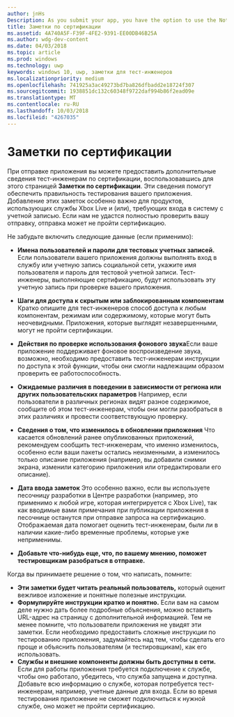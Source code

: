 ```yaml
---
author: jnHs
Description: As you submit your app, you have the option to use the Notes for certification page to provide additional info to the certification testers. This info can help ensure that your app is tested correctly.
title: Заметки по сертификации
ms.assetid: 4A740A5F-F39F-4FE2-9391-EE00DB46B25A
ms.author: wdg-dev-content
ms.date: 04/03/2018
ms.topic: article
ms.prod: windows
ms.technology: uwp
keywords: windows 10, uwp, заметки для тест-инженеров
ms.localizationpriority: medium
ms.openlocfilehash: 741925a3ac49273bd7ba826dfbadd2e18724f307
ms.sourcegitcommit: 1938851dc132c60348f9722daf994b86f2ead09e
ms.translationtype: MT
ms.contentlocale: ru-RU
ms.lasthandoff: 10/03/2018
ms.locfileid: "4267035"
---
```

# <a name="notes-for-certification"></a>Заметки по сертификации


При отправке приложения вы можете предоставить дополнительные сведения тест-инженерам по сертификации, воспользовавшись для этого страницей **Заметки по сертификации**. Эти сведения помогут обеспечить правильность тестирования вашего приложения. Добавление этих заметок особенно важно для продуктов, использующих службы Xbox Live и (или), требующих входа в систему с учетной записью. Если нам не удастся полностью проверить вашу отправку, отправка может не пройти сертификацию.

Не забудьте включить следующие данные (если применимо):

-   **Имена пользователей и пароли для тестовых учетных записей.** Если пользователи вашего приложения должны выполнять вход в службу или учетную запись социальной сети, укажите имя пользователя и пароль для тестовой учетной записи. Тест-инженеры, выполняющие сертификацию, будут использовать эту учетную запись при проверке вашего приложения.

-   **Шаги для доступа к скрытым или заблокированным компонентам** Кратко опишите для тест-инженеров способ доступа к любым компонентам, режимам или содержимому, которые могут быть неочевидными. Приложения, которые выглядят незавершенными, могут не пройти сертификации.

-   **Действия по проверке использования фонового звука**Если ваше приложение поддерживает фоновое воспроизведение звука, возможно, необходимо предоставить тест-инженерам инструкции по доступа к этой функции, чтобы они смогли надлежащим образом проверить ее работоспособность.

-  **Ожидаемые различия в поведении в зависимости от региона или других пользовательских параметров** Например, если пользователи в различных регионах видят разное содержимое, сообщите об этом тест-инженерам, чтобы они могли разобраться в этих различиях и провести соответствующую проверку.

-   **Сведения о том, что изменилось в обновлении приложения** Что касается обновлений ранее опубликованных приложений, рекомендуем сообщить тест-инженерам, что именно изменилось, особенно если ваши пакеты остались неизменными, а изменилось только описание приложения (например, вы добавили снимки экрана, изменили категорию приложения или отредактировали его описание).

-   **Дата ввода заметок** Это особенно важно, если вы используете песочницу разработки в Центре разработки (например, это применимо к любой игре, которая интегрируется с Xbox Live), так как вводимые вами примечания при публикации приложения в песочнице останутся при отправке запроса на сертификацию. Отображаемая дата помогает оценить тест-инженерам, были ли в наличии какие-либо временные проблемы, которые уже неприменимы.

-  **Добавьте что-нибудь еще, что, по вашему мнению, поможет тестировщикам разобраться в отправке.**

Когда вы принимаете решение о том, что написать, помните:

-   **Эти заметки будет читать реальный пользователь,** который оценит вежливое изложение и понятные полезные инструкции.
-   **Формулируйте инструкции кратко и понятно.** Если вам на самом деле нужно дать более подробные объяснения, можно вставить URL-адрес на страницу с дополнительной информацией. Тем не менее помните, что пользователи приложения не увидят эти заметки. Если необходимо предоставить сложные инструкции по тестированию приложения, задумайтесь над тем, чтобы сделать его проще и объяснить пользователям (и тестировщикам), как его использовать.
-   **Службы и внешние компоненты должны быть доступны в сети.** Если для работы приложения требуется подключение к службе, чтобы оно работало, убедитесь, что служба запущена и доступна. Добавьте всю информацию о службе, которая потребуется тест-инженерам, например, учетные данные для входа. Если во время тестирования приложение не сможет подключиться к нужной службе, оно может не пройти сертификацию.

 

 




